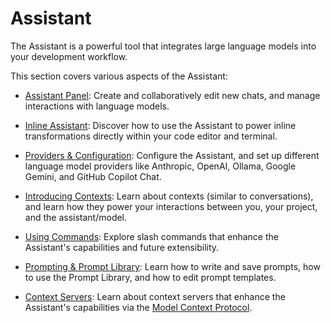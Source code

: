 # Assistant

The Assistant is a powerful tool that integrates large language models into your development workflow.

This section covers various aspects of the Assistant:

- [Assistant Panel](./assistant-panel.md): Create and collaboratively edit new chats, and manage interactions with language models.

- [Inline Assistant](./inline-assistant.md): Discover how to use the Assistant to power inline transformations directly within your code editor and terminal.

- [Providers & Configuration](./configuration.md): Configure the Assistant, and set up different language model providers like Anthropic, OpenAI, Ollama, Google Gemini, and GitHub Copilot Chat.

- [Introducing Contexts](./contexts.md): Learn about contexts (similar to conversations), and learn how they power your interactions between you, your project, and the assistant/model.

- [Using Commands](./commands.md): Explore slash commands that enhance the Assistant's capabilities and future extensibility.

- [Prompting & Prompt Library](./prompting.md): Learn how to write and save prompts, how to use the Prompt Library, and how to edit prompt templates.

- [Context Servers](./context-servers.md): Learn about context servers that enhance the Assistant's capabilities via the [Model Context Protocol](./model-context-protocol.md).
